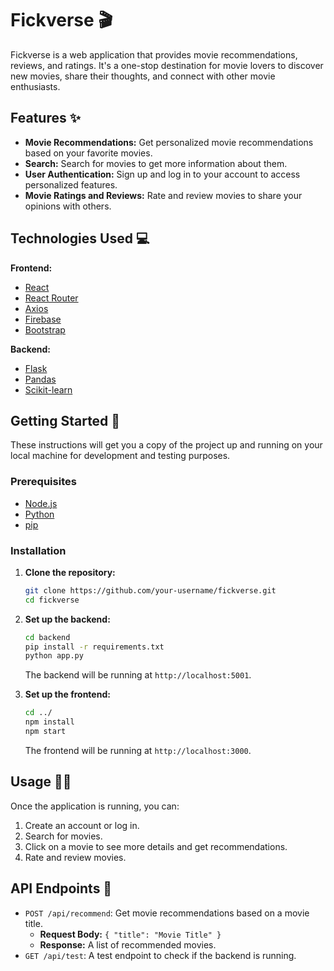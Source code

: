 # Fickverse 🎬

Fickverse is a web application that provides movie recommendations, reviews, and ratings. It's a one-stop destination for movie lovers to discover new movies, share their thoughts, and connect with other movie enthusiasts.

## Features ✨

-   **Movie Recommendations:** Get personalized movie recommendations based on your favorite movies.
-   **Search:** Search for movies to get more information about them.
-   **User Authentication:** Sign up and log in to your account to access personalized features.
-   **Movie Ratings and Reviews:** Rate and review movies to share your opinions with others.

## Technologies Used 💻

**Frontend:**

-   [React](https://reactjs.org/)
-   [React Router](https://reactrouter.com/)
-   [Axios](https://axios-http.com/)
-   [Firebase](https://firebase.google.com/)
-   [Bootstrap](https://getbootstrap.com/)

**Backend:**

-   [Flask](https://flask.palletsprojects.com/)
-   [Pandas](https://pandas.pydata.org/)
-   [Scikit-learn](https://scikit-learn.org/)

## Getting Started 🚀

These instructions will get you a copy of the project up and running on your local machine for development and testing purposes.

### Prerequisites

-   [Node.js](https://nodejs.org/)
-   [Python](https://www.python.org/)
-   [pip](https://pip.pypa.io/en/stable/installation/)

### Installation

1.  **Clone the repository:**

    ```bash
    git clone https://github.com/your-username/fickverse.git
    cd fickverse
    ```

2.  **Set up the backend:**

    ```bash
    cd backend
    pip install -r requirements.txt
    python app.py
    ```

    The backend will be running at `http://localhost:5001`.

3.  **Set up the frontend:**

    ```bash
    cd ../
    npm install
    npm start
    ```

    The frontend will be running at `http://localhost:3000`.

## Usage 👨‍💻

Once the application is running, you can:

1.  Create an account or log in.
2.  Search for movies.
3.  Click on a movie to see more details and get recommendations.
4.  Rate and review movies.

## API Endpoints 🔗

-   `POST /api/recommend`: Get movie recommendations based on a movie title.
    -   **Request Body:** `{ "title": "Movie Title" }`
    -   **Response:** A list of recommended movies.
-   `GET /api/test`: A test endpoint to check if the backend is running.